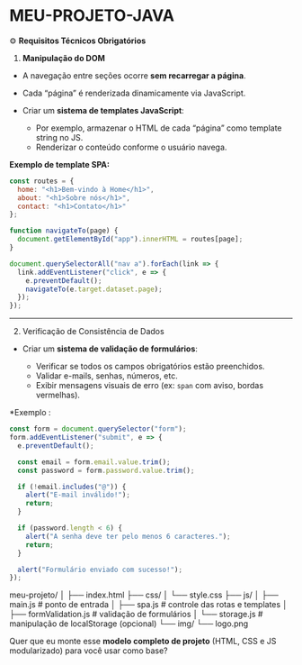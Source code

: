 # MEU-PROJETO-JAVA


 ⚙️ **Requisitos Técnicos Obrigatórios**

1. **Manipulação do DOM**

  * A navegação entre seções ocorre **sem recarregar a página**.
  * Cada “página” é renderizada dinamicamente via JavaScript.
* Criar um **sistema de templates JavaScript**:

  * Por exemplo, armazenar o HTML de cada “página” como template string no JS.
  * Renderizar o conteúdo conforme o usuário navega.

**Exemplo  de template SPA:**

```js
const routes = {
  home: "<h1>Bem-vindo à Home</h1>",
  about: "<h1>Sobre nós</h1>",
  contact: "<h1>Contato</h1>"
};

function navigateTo(page) {
  document.getElementById("app").innerHTML = routes[page];
}

document.querySelectorAll("nav a").forEach(link => {
  link.addEventListener("click", e => {
    e.preventDefault();
    navigateTo(e.target.dataset.page);
  });
});
```

---

 2. Verificação de Consistência de Dados

* Criar um **sistema de validação de formulários**:

  * Verificar se todos os campos obrigatórios estão preenchidos.
  * Validar e-mails, senhas, números, etc.
  * Exibir mensagens visuais de erro (ex: `span` com aviso, bordas vermelhas).




*Exemplo :

```js
const form = document.querySelector("form");
form.addEventListener("submit", e => {
  e.preventDefault();

  const email = form.email.value.trim();
  const password = form.password.value.trim();

  if (!email.includes("@")) {
    alert("E-mail inválido!");
    return;
  }

  if (password.length < 6) {
    alert("A senha deve ter pelo menos 6 caracteres.");
    return;
  }

  alert("Formulário enviado com sucesso!");
});
```







meu-projeto/
│
├── index.html
├── css/
│   └── style.css
├── js/
│   ├── main.js          # ponto de entrada
│   ├── spa.js           # controle das rotas e templates
│   ├── formValidation.js # validação de formulários
│   └── storage.js        # manipulação de localStorage (opcional)
└── img/
    └── logo.png



Quer que eu monte esse **modelo completo de projeto** (HTML, CSS e JS modularizado) para você usar como base?
